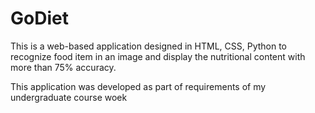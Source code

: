 # GoDiet
This is a web-based application designed in HTML, CSS, Python to recognize food item in an image and display the nutritional content with more than 75% accuracy.

This application was developed as part of requirements of my undergraduate course woek
